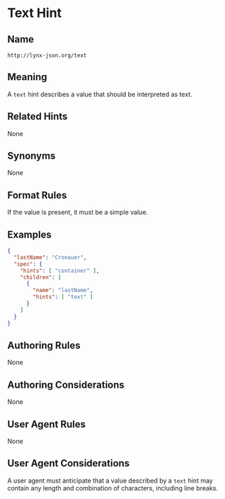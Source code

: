 # Text Hint

## Name

`http://lynx-json.org/text`

## Meaning

A `text` hint describes a value that should be interpreted as text.

## Related Hints

None

## Synonyms

None

## Format Rules

If the value is present, it must be a simple value.

## Examples

```json
{
  "lastName": "Cronauer",
  "spec": {
    "hints": [ "container" ],
    "children": [
      {
        "name": "lastName",
        "hints": [ "text" ]
      }
    ]
  }
}
```

## Authoring Rules

None

## Authoring Considerations

None

## User Agent Rules

None

## User Agent Considerations

A user agent must anticipate that a value described by a `text` hint may contain any length and combination of characters, including line breaks.

